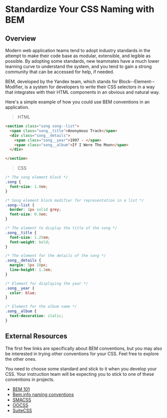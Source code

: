 # Standardize Your CSS Naming with BEM

## Overview

Modern web application teams tend to adopt industry standards in the attempt to make their code base as modular, extensible, and legible as possible. By adopting some standards, new teammates have a much lower learning curve to understand the system, and you tend to gain a strong community that can be accessed for help, if needed.

BEM, developed by the Yandex team, which stands for Block--Element--Modifier, is a system for developers to write their CSS selectors in a way that integrates with their HTML components in an obvious and natural way.

Here's a simple example of how you could use BEM conventions in an application.


> HTML

```html
<section class="song song--list">
  <span class="song__title">Anonymous Track</span>
  <div class="song__details">
    <span class="song__year">1997 - </span>
    <span class="song__album">If I Were The Moon</span>
  </div>

</section>
```

> CSS

```css
/* The song element block */
.song {
  font-size: 1.0em;
}

/* Song element block modifier for representation in a list */
.song--list {
  border: 1px solid grey;
  font-size: 0.8em;
}

/* The element to display the title of the song */
.song__title {
  font-size: 1.25em;
  font-weight: bold;
}

/* The element for the details of the song */
.song__details {
  margin: 5px 10px;
  line-height: 1.2em;
}

/* Element for displaying the year */
.song__year {
  color: blue;
}

/* Element for the album name */
.song__album {
  text-decoration: italic;
}
```


## External Resources

The first few links are specifically about BEM conventions, but you may also be interested in trying other conventions for your CSS. Feel free to explore the other ones.

You need to choose some standard and stick to it when you develop your CSS. Your instruction team will be expecting you to stick to one of these conventions in projects.

* [BEM 101](https://css-tricks.com/bem-101/)
* [Bem.info naming conventions](https://en.bem.info/methodology/naming-convention/)
* [SMACSS](https://smacss.com/)
* [OOCSS](http://oocss.org/)
* [SuiteCSS](https://suitcss.github.io/)
